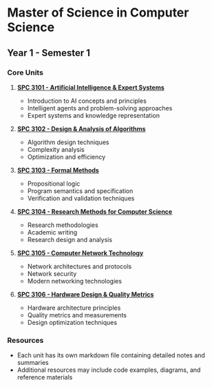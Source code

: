 # Master of Science in Computer Science

## Year 1 - Semester 1

### Core Units
1. **[SPC 3101 - Artificial Intelligence & Expert Systems](./SPC%203101%20AI%20&%20Expert%20System.md)**
   - Introduction to AI concepts and principles
   - Intelligent agents and problem-solving approaches
   - Expert systems and knowledge representation

2. **[SPC 3102 - Design & Analysis of Algorithms](./SPC%203102%20Design%20&%20Analysis%20of%20Algorithms.md)**
   - Algorithm design techniques
   - Complexity analysis
   - Optimization and efficiency

3. **[SPC 3103 - Formal Methods](./SPC%203103%20Formal%20Methods.md)**
   - Propositional logic
   - Program semantics and specification
   - Verification and validation techniques

4. **[SPC 3104 - Research Methods for Computer Science](./SPC%203104%20Research%20Methods%20for%20Cs.md)**
   - Research methodologies
   - Academic writing
   - Research design and analysis

5. **[SPC 3105 - Computer Network Technology](./SPC%203105%20Computer%20Network%20Technology.md)**
   - Network architectures and protocols
   - Network security
   - Modern networking technologies

6. **[SPC 3106 - Hardware Design & Quality Metrics](./SPC%203106%20Hardware%20design%20&%20Quality%20Metrics.md)**
   - Hardware architecture principles
   - Quality metrics and measurements
   - Design optimization techniques

### Resources
- Each unit has its own markdown file containing detailed notes and summaries
- Additional resources may include code examples, diagrams, and reference materials
